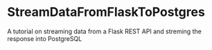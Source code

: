 # StreamDataFromFlaskToPostgres
A tutorial on streaming data from a Flask REST API and streming the response into PostgreSQL
